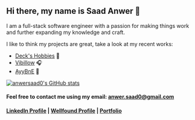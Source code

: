 ## Hi there, my name is Saad Anwer 👋

I am a full-stack software engineer with a passion for making things work and further expanding my knowledge and craft.

I like to think my projects are great, take a look at my recent works:
- [Deck's Hobbies](https://github.com/anwersaad0/Etsy-Clone) :flower_playing_cards:
- [Vibillow](https://github.com/tchristenson/SoundCloud-Clone) :headphones:
- [AyyBnE](https://github.com/anwersaad0/API-Project) :house_with_garden:

[![anwersaad0's GitHub stats](https://github-readme-stats.vercel.app/api?username=anwersaad0)](https://github.com/anwersaad0/github-readme-stats)

#### Feel free to contact me using my email: anwer.saad0@gmail.com
#### [LinkedIn Profile](https://www.linkedin.com/in/saad-anwer-01aab317a/) | [Wellfound Profile](https://wellfound.com/u/saad-anwer-1) | [Portfolio](https://anwersaad0.github.io/SaadAnwerPortfolio/)

<!--
**anwersaad0/anwersaad0** is a ✨ _special_ ✨ repository because its `README.md` (this file) appears on your GitHub profile.

Here are some ideas to get you started:

- 🔭 I’m currently working on ...
- 🌱 I’m currently learning ...
- 👯 I’m looking to collaborate on ...
- 🤔 I’m looking for help with ...
- 💬 Ask me about ...
- 📫 How to reach me: ...
- 😄 Pronouns: ...
- ⚡ Fun fact: ...
-->
